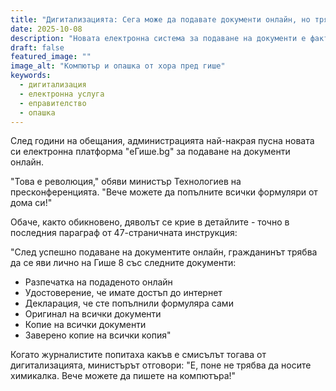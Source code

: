 ```yaml
---
title: "Дигитализацията: Сега може да подавате документи онлайн, но трябва да дойдете на място"
date: 2025-10-08
description: "Новата електронна система за подаване на документи е факт. Но има едно малко условие..."
draft: false
featured_image: ""
image_alt: "Компютър и опашка от хора пред гише"
keywords:
  - дигитализация
  - електронна услуга
  - eправителство
  - опашка
---
```


След години на обещания, администрацията най-накрая пусна новата си електронна платформа "eГише.bg" за подаване на документи онлайн.

"Това е революция," обяви министър Технологиев на пресконференцията. "Вече можете да попълните всички формуляри от дома си!"

Обаче, както обикновено, дяволът се крие в детайлите - точно в последния параграф от 47-страничната инструкция:

"След успешно подаване на документите онлайн, гражданинът трябва да се яви лично на Гише 8 със следните документи:

- Разпечатка на подаденото онлайн
- Удостоверение, че имате достъп до интернет
- Декларация, че сте попълнили формуляра сами
- Оригинал на всички документи
- Копие на всички документи
- Заверено копие на всички копия"

Когато журналистите попитаха какъв е смисълът тогава от дигитализацията, министърът отговори: "Е, поне не трябва да носите химикалка. Вече можете да пишете на компютъра!"
